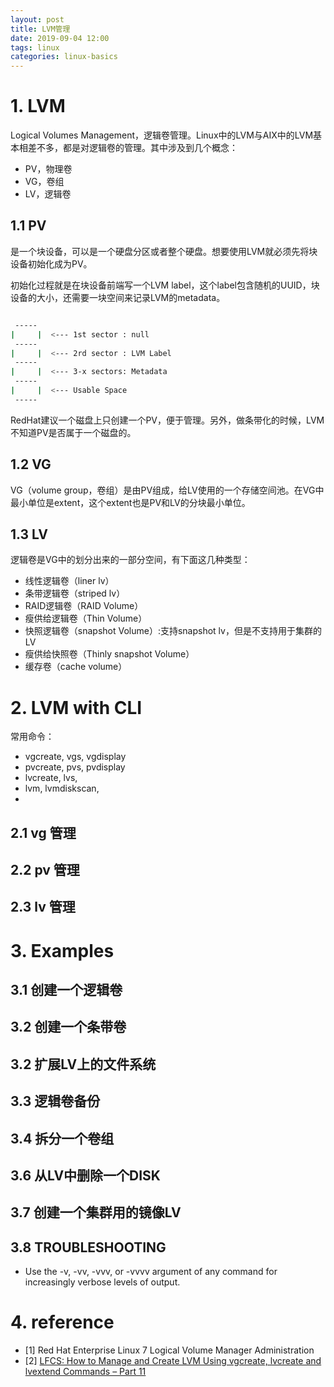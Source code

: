 ```yaml
---
layout: post
title: LVM管理
date: 2019-09-04 12:00
tags: linux
categories: linux-basics 
---
```


# 1. LVM

Logical Volumes Management，逻辑卷管理。Linux中的LVM与AIX中的LVM基本相差不多，都是对逻辑卷的管理。其中涉及到几个概念：

- PV，物理卷
- VG，卷组
- LV，逻辑卷

## 1.1 PV

是一个块设备，可以是一个硬盘分区或者整个硬盘。想要使用LVM就必须先将块设备初始化成为PV。

初始化过程就是在块设备前端写一个LVM label，这个label包含随机的UUID，块设备的大小，还需要一块空间来记录LVM的metadata。

```bash

 -----
|     |  <--- 1st sector : null
 -----  
|     |  <--- 2rd sector : LVM Label
 -----
|     |  <--- 3-x sectors: Metadata
 -----
|     |  <--- Usable Space
 -----
```

RedHat建议一个磁盘上只创建一个PV，便于管理。另外，做条带化的时候，LVM不知道PV是否属于一个磁盘的。


## 1.2 VG

VG（volume group，卷组）是由PV组成，给LV使用的一个存储空间池。在VG中最小单位是extent，这个extent也是PV和LV的分块最小单位。

## 1.3 LV

逻辑卷是VG中的划分出来的一部分空间，有下面这几种类型：

- 线性逻辑卷（liner lv）
- 条带逻辑卷（striped lv）
- RAID逻辑卷（RAID Volume）
- 瘦供给逻辑卷（Thin Volume）
- 快照逻辑卷（snapshot Volume）:支持snapshot lv，但是不支持用于集群的LV
- 瘦供给快照卷（Thinly snapshot Volume）
- 缓存卷（cache volume）

# 2. LVM with CLI

常用命令：

- vgcreate, vgs, vgdisplay
- pvcreate, pvs, pvdisplay
- lvcreate, lvs,
- lvm, lvmdiskscan, 
- 

## 2.1 vg 管理


## 2.2 pv 管理


## 2.3 lv 管理



# 3. Examples

## 3.1 创建一个逻辑卷

## 3.2 创建一个条带卷


## 3.2 扩展LV上的文件系统


## 3.3 逻辑卷备份



## 3.4 拆分一个卷组



## 3.6 从LV中删除一个DISK


## 3.7 创建一个集群用的镜像LV


## 3.8 TROUBLESHOOTING

- Use the -v, -vv, -vvv, or -vvvv argument of any command for increasingly verbose levels of output.


# 4. reference

- [1] Red Hat Enterprise Linux 7 Logical Volume Manager Administration
- [2] [LFCS: How to Manage and Create LVM Using vgcreate, lvcreate and lvextend Commands – Part 11](https://www.tecmint.com/manage-and-create-lvm-parition-using-vgcreate-lvcreate-and-lvextend/)
